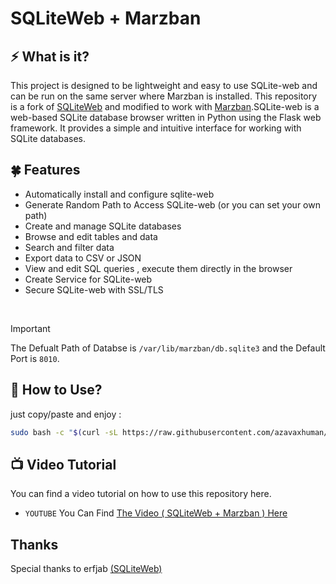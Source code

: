 # SQLiteWeb + Marzban

## ⚡ What is it?

This project is designed to be lightweight and easy to use SQLite-web and can be run on the same server where Marzban is installed. This repository is a fork of [SQLiteWeb](https://github.com/coleifer/sqlite-web) and modified to work with [Marzban](https://github.com/Gozargah/Marzban).SQLite-web is a web-based SQLite database browser written in Python using the Flask web framework. It provides a simple and intuitive interface for working with SQLite databases.

## 🍀 Features

- Automatically install and configure sqlite-web
- Generate Random Path to Access SQLite-web (or you can set your own path)
- Create and manage SQLite databases
- Browse and edit tables and data
- Search and filter data
- Export data to CSV or JSON
- View and edit SQL queries , execute them directly in the browser
- Create Service for SQLite-web
- Secure SQLite-web with SSL/TLS

<br>

> [!IMPORTANT]
> The Defualt Path of Databse is `/var/lib/marzban/db.sqlite3` and the Default Port is `8010`.

## 👀 How to Use?

just copy/paste and enjoy :

```bash
sudo bash -c "$(curl -sL https://raw.githubusercontent.com/azavaxhuman/SQLiteWeb_Marzban/main/install.sh)"
```

## 📺 Video Tutorial

You can find a video tutorial on how to use this repository here.

- `YOUTUBE` You Can Find [The Video ( SQLiteWeb + Marzban ) Here](https://youtu.be/900-y56_y3w)

</details>

## Thanks

Special thanks to erfjab [(SQLiteWeb)](https://github.com/coleifer/sqlite-web)
